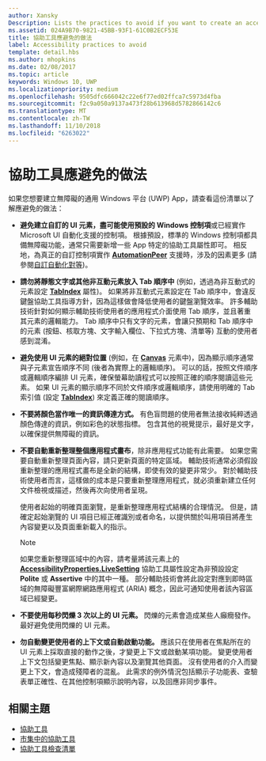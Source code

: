```yaml
---
author: Xansky
Description: Lists the practices to avoid if you want to create an accessible Universal Windows Platform (UWP) app.
ms.assetid: 024A9B70-9821-45BB-93F1-61C0B2ECF53E
title: 協助工具應避免的做法
label: Accessibility practices to avoid
template: detail.hbs
ms.author: mhopkins
ms.date: 02/08/2017
ms.topic: article
keywords: Windows 10, UWP
ms.localizationpriority: medium
ms.openlocfilehash: 9505dfc666042c22e6f77ed02ffca7c5973d4fba
ms.sourcegitcommit: f2c9a050a9137a473f28b613968d5782866142c6
ms.translationtype: MT
ms.contentlocale: zh-TW
ms.lasthandoff: 11/10/2018
ms.locfileid: "6263022"
---
```

# <a name="accessibility-practices-to-avoid"></a>協助工具應避免的做法

如果您想要建立無障礙的通用 Windows 平台 (UWP) App，請查看這份清單以了解應避免的做法： 

* **避免建立自訂的 UI 元素，盡可能使用預設的 Windows 控制項**或已經實作 Microsoft UI 自動化支援的控制項。 根據預設，標準的 Windows 控制項都具備無障礙功能，通常只需要新增一些 App 特定的協助工具屬性即可。 相反地，為真正的自訂控制項實作 [**AutomationPeer**](https://msdn.microsoft.com/library/windows/apps/BR209185) 支援時，涉及的因素更多 (請參閱[自訂自動化對等](custom-automation-peers.md))。
* **請勿將靜態文字或其他非互動元素放入 Tab 順序中** (例如，透過為非互動式的元素設定 [**TabIndex**](https://msdn.microsoft.com/library/windows/apps/BR209461) 屬性)。 如果將非互動式元素設定在 Tab 順序中，會違反鍵盤協助工具指導方針，因為這樣做會降低使用者的鍵盤瀏覽效率。 許多輔助技術針對如何顯示輔助技術使用者的應用程式介面使用 Tab 順序，並且著重其元素的邏輯能力。 Tab 順序中只有文字的元素，會讓只預期和 Tab 順序中的元素 (按鈕、核取方塊、文字輸入欄位、下拉式方塊、清單等) 互動的使用者感到混淆。
* **避免使用 UI 元素的絕對位置** (例如，在 [**Canvas**](https://msdn.microsoft.com/library/windows/apps/BR209267) 元素中)，因為顯示順序通常與子元素宣告順序不同 (後者為實際上的邏輯順序)。 可以的話，按照文件順序或邏輯順序編排 UI 元素，確保螢幕助讀程式可以按照正確的順序閱讀這些元素。 如果 UI 元素的顯示順序不同於文件順序或邏輯順序，請使用明確的 Tab 索引值 (設定 [**TabIndex**](https://msdn.microsoft.com/library/windows/apps/BR209461)) 來定義正確的閱讀順序。
* **不要將顏色當作唯一的資訊傳達方式。** 有色盲問題的使用者無法接收純粹透過顏色傳達的資訊，例如彩色的狀態指標。 包含其他的視覺提示，最好是文字，以確保提供無障礙的資訊。
* **不要自動重新整理整個應用程式畫布**，除非應用程式功能有此需要。 如果您需要自動重新整理頁面內容，請只更新頁面的特定區域。 輔助技術通常必須假設重新整理的應用程式畫布是全新的結構，即使有效的變更非常少。 對於輔助技術使用者而言，這樣做的成本是只要重新整理應用程式，就必須重新建立任何文件檢視或描述，然後再次向使用者呈現。
  
  使用者起始的明確頁面瀏覽，是重新整理應用程式結構的合理情況。 但是，請確定起始瀏覽的 UI 項目已經正確識別或者命名，以提供關於叫用項目將產生內容變更以及頁面重新載入的指示。

  > [!NOTE]
  > 如果您重新整理區域中的內容，請考量將該元素上的 [**AccessibilityProperties.LiveSetting**](https://msdn.microsoft.com/library/windows/apps/JJ191516) 協助工具屬性設定為非預設設定 **Polite** 或 **Assertive** 中的其中一種。 部分輔助技術會將此設定對應到即時區域的無障礙豐富網際網路應用程式 (ARIA) 概念，因此可通知使用者該內容區域已經變更。

* **不要使用每秒閃爍 3 次以上的 UI 元素。** 閃爍的元素會造成某些人癲癇發作。 最好避免使用閃爍的 UI 元素。
* **勿自動變更使用者的上下文或自動啟動功能。** 應該只在使用者在焦點所在的 UI 元素上採取直接的動作之後，才變更上下文或啟動某項功能。 變更使用者上下文包括變更焦點、顯示新內容以及瀏覽其他頁面。 沒有使用者的介入而變更上下文，會造成殘障者的混亂。 此需求的例外情況包括顯示子功能表、查驗表單正確性、在其他控制項顯示說明內容，以及回應非同步事件。

<span id="related_topics"/>

## <a name="related-topics"></a>相關主題  
* [協助工具](accessibility.md)
* [市集中的協助工具](accessibility-in-the-store.md)
* [協助工具檢查清單](accessibility-checklist.md)
